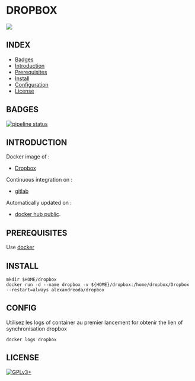 # DROPBOX

<img src="https://banner2.kisspng.com/20180823/kfj/kisspng-dropbox-computer-icons-portable-network-graphics-s-youtube-social-media-network-video-entertainm-5b7f6f3f39ba40.2846138015350782072365.jpg" />


## INDEX

- [Badges](#BADGES)
- [Introduction](#INTRODUCTION)
- [Prerequisites](#PREREQUISITESITES)
- [Install](#INSTALL)
- [Configuration](#CONFIG)
- [License](#LICENSE)


## BADGES

[![pipeline status](https://gitlab.com/oda-alexandre/dropbox/badges/master/pipeline.svg)](https://gitlab.com/oda-alexandre/dropbox/commits/master)


## INTRODUCTION

Docker image of :

- [Dropbox](https://www.dropbox.com/)

Continuous integration on :

- [gitlab](https://gitlab.com/oda-alexandre/dropbox/pipelines)

Automatically updated on :

- [docker hub public](https://hub.docker.com/r/alexandreoda/dropbox/).


## PREREQUISITES

Use [docker](https://www.docker.com)


## INSTALL

```
mkdir $HOME/dropbox
docker run -d --name dropbox -v ${HOME}/dropbox:/home/dropbox/Dropbox --restart=always alexandreoda/dropbox
```


## CONFIG

Utilisez les logs of container au premier lancement for obtenir the lien of synchronisation dropbox

```
docker logs dropbox
```


## LICENSE

[![GPLv3+](http://gplv3.fsf.org/gplv3-127x51.png)](https://gitlab.com/oda-alexandre/dropbox/blob/master/LICENSE)
